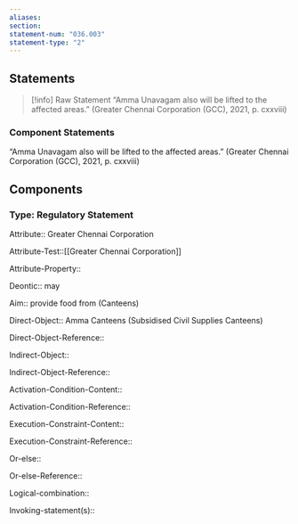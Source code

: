 ```yaml
---
aliases: 
section: 
statement-num: "036.003"
statement-type: "2"
---
```

## Statements 
> [!info] Raw Statement
> “Amma Unavagam also will be lifted to the affected areas.” (Greater Chennai Corporation (GCC), 2021, p. cxxviii)  
> 

### Component Statements
“Amma Unavagam also will be lifted to the affected areas.” (Greater Chennai Corporation (GCC), 2021, p. cxxviii)  
## Components
### Type: Regulatory Statement
Attribute:: Greater Chennai Corporation

Attribute-Test::[[Greater Chennai Corporation]]

Attribute-Property::


Deontic:: may


Aim:: provide food from (Canteens)


Direct-Object:: Amma Canteens (Subsidised Civil Supplies Canteens)

Direct-Object-Reference:: 


Indirect-Object::

Indirect-Object-Reference:: 


Activation-Condition-Content::

Activation-Condition-Reference:: 


Execution-Constraint-Content::

Execution-Constraint-Reference:: 


Or-else::

Or-else-Reference:: 


Logical-combination::


Invoking-statement(s)::
